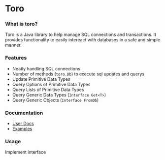 # Toro


### What is toro?

Toro is a Java library to help manage SQL connections and transactions. It provides functionality to easily intereact with databases in a safe and simple manner.


### Features

* Neatly handling SQL connections
* Number of methods (`toro.Db`) to execute sql updates and querys
* Update Primitive Data Types
* Query Options of Primitive Data Types
* Query Lists of Primitive Data Types
* Query Generic Data Types (`Interface Get<T>`)
* Query Generic Objects (`Interface FromDb`)


### Documentation

* [User Docs]()
* [Examples](https://github.com/nhibberd/toro/blob/master/src/main/example/Example.java)


### Usage

Implement interface